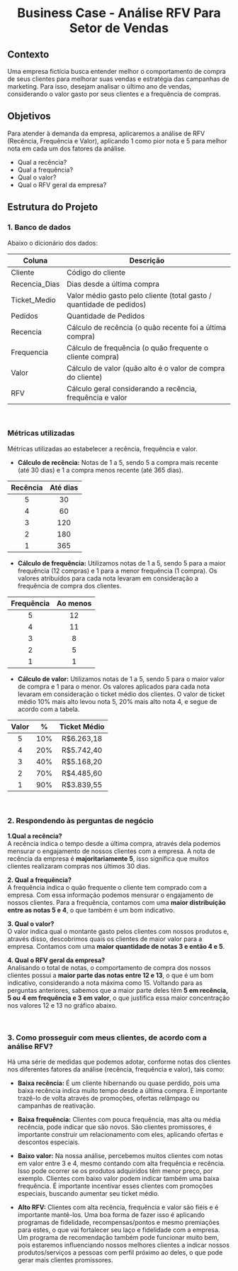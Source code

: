 <h1 align="center">Business Case - Análise RFV Para Setor de Vendas</h1>

## Contexto
Uma empresa fictícia busca entender melhor o comportamento de compra de seus clientes para melhorar suas vendas e estratégia das campanhas de marketing. Para isso, desejam analisar o último ano de vendas, considerando o valor gasto por seus clientes e a frequência de compras.

## Objetivos
Para atender à demanda da empresa, aplicaremos a análise de RFV (Recência, Frequência e Valor), aplicando 1 como pior nota e 5 para melhor nota em cada um dos fatores da análise.

* Qual a recência?
* Qual a  frequência?
* Qual o valor? 
* Qual o RFV geral da empresa?

## Estrutura do Projeto
### 1. Banco de dados
Abaixo o dicionário dos dados:

| Coluna | Descrição |
|----------|----------|
| Cliente | Código do cliente  |
| Recencia_Dias   | Dias desde a última compra   |
| Ticket_Medio   | Valor médio gasto pelo cliente (total gasto / quantidade de pedidos)  |
| Pedidos | Quantidade de Pedidos|
| Recencia  | Cálculo de recência (o quão recente foi a última compra)  |
| Frequencia  | Cálculo de frequência (o quão frequente o cliente compra)  |
| Valor  | Cálculo de valor (quão alto é o valor de compra do cliente)  |
| RFV | Cálculo geral considerando a recência, frequência e valor  |


<br>

### Métricas utilizadas
Métricas utilizadas ao estabelecer a recência, frequência e valor.
* **Cálculo de recência:** Notas de 1 a 5, sendo 5 a compra mais recente (até 30 dias) e 1 a compra menos recente (até 365 dias).
  
| Recência    | Até dias |
|:-----------:|:-------------------:|
| 5  | 30 |
| 4  | 60 |
| 3  | 120|
| 2  | 180 |
| 1  | 365 |

* **Cálculo de frequência:** Utilizamos notas de 1 a 5, sendo 5 para a maior frequência (12 compras) e 1 para a menor frequência (1 compra). Os valores atribuídos para cada nota levaram em consideração a frequência de compra dos clientes.
  
| Frequência    | Ao menos |
|:-----------:|:-------------------:|
| 5  | 12 |
| 4  | 11 |
| 3  | 8 |
| 2  | 5 |
| 1  | 1 |

* **Cálculo de valor:** Utilizamos notas de 1 a 5, sendo 5 para o maior valor de compra e 1 para o menor. Os valores aplicados para cada nota levaram em consideração o ticket médio dos clientes. O valor de ticket médio 10% mais alto levou nota 5,  20% mais alto nota 4, e segue de acordo com a tabela.

| Valor   | % | Ticket Médio |
|:-----------:|:-------------------:|:-------------------:|
| 5  | 10% | R$6.263,18|
| 4  | 20% | R$5.742,40 |
| 3  | 40% | R$5.168,20 |
| 2  | 70% | R$4.485,60 |
| 1  | 90% | R$3.839,55 |

<br>

### 2. Respondendo às perguntas de negócio

**1.Qual a recência?**  
A recência indica o tempo desde a última compra, através dela podemos mensurar o engajamento de nossos clientes com a empresa. A nota de recência da empresa é **majoritariamente 5**, isso significa que muitos clientes realizaram compras nos últimos 30 dias.

**2. Qual a frequência?**  
A frequência indica o quão frequente o cliente tem comprado com a empresa. Com essa informação podemos mensurar o engajamento de nossos clientes. Para a frequência, contamos com uma **maior distribuição entre as notas 5 e 4**, o que também é um bom indicativo.

**3. Qual o valor?**  
O valor indica qual o montante gasto pelos clientes com nossos produtos e, através disso, descobrimos quais os clientes de maior valor para a empresa. Contamos com uma **maior quantidade de notas 3 e então 4 e 5**.

**4. Qual o RFV geral da empresa?**  
Analisando o total de notas, o comportamento de compra dos nossos clientes possui a **maior parte das notas entre 12 e 13**, o que é um bom indicativo, considerando a nota máxima como 15. Voltando para as perguntas anteriores, sabemos que a maior parte deles têm **5 em recência, 5 ou 4 em frequência e 3 em valor**, o que justifica essa maior concentração nos valores 12 e 13 no gráfico abaixo.

<br>

### 3. Como prosseguir com meus clientes, de acordo com a análise RFV?
Há uma série de medidas que podemos adotar, conforme notas dos clientes nos diferentes fatores da análise (recência, frequência e valor), tais como:

* **Baixa recência:** É um cliente hibernando ou quase perdido, pois uma baixa recência indica muito tempo desde a última compra. É importante trazê-lo de volta através de promoções, ofertas relâmpago ou campanhas de reativação.

* **Baixa frequência:** Clientes com pouca frequência, mas alta ou média recência, pode indicar que são novos. São clientes promissores, é importante construir um relacionamento com eles, aplicando ofertas e descontos especiais.

* **Baixo valor:** Na nossa análise, percebemos muitos clientes com notas em valor entre 3 e 4, mesmo contando com alta frequência e recência. Isso pode ocorrer se os produtos adquiridos têm menor preço, por exemplo. Clientes com baixo valor podem indicar também uma baixa frequência. É importante incentivar esses clientes com promoções especiais, buscando aumentar seu ticket médio.

* **Alto RFV:** Clientes com alta recência, frequência e valor são fiéis e é importante mantê-los. Uma boa forma de fazer isso é aplicando programas de fidelidade, recompensas/pontos e mesmo premiações para estes, o que vai fortalecer seu laço e fidelidade com a empresa. Um programa de recomendação também pode funcionar muito bem, pois estaremos influenciando nossos melhores clientes a indicar nossos produtos/serviços a pessoas com perfil próximo ao deles, o que pode gerar mais clientes promissores.

